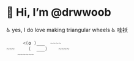 # 👋 Hi, I’m @drwwoob

  ♿ yes, I do love making triangular wheels ♿️ 哇袄
  
<!---
drwwoob/drwwoob is a ✨ special ✨ repository because its `README.md` (this file) appears on your GitHub profile.
You can click the Preview link to take a look at your changes.
--->
```C#
      <(o )___  ~~~~
~~~     (  ___)    ~~~~
    ~~~~~~
```
